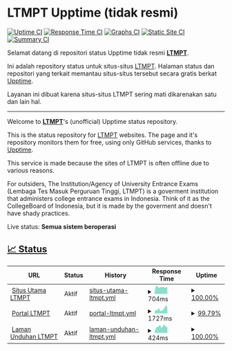 # LTMPT Upptime (tidak resmi)

[![Uptime CI](https://github.com/Hans5958/LTMPT-Upptime/workflows/Uptime%20CI/badge.svg)](https://github.com/Hans5958/LTMPT-Upptime/actions?query=workflow%3A%22Uptime+CI%22)
[![Response Time CI](https://github.com/Hans5958/LTMPT-Upptime/workflows/Response%20Time%20CI/badge.svg)](https://github.com/Hans5958/LTMPT-Upptime/actions?query=workflow%3A%22Response+Time+CI%22)
[![Graphs CI](https://github.com/Hans5958/LTMPT-Upptime/workflows/Graphs%20CI/badge.svg)](https://github.com/Hans5958/LTMPT-Upptime/actions?query=workflow%3A%22Graphs+CI%22)
[![Static Site CI](https://github.com/Hans5958/LTMPT-Upptime/workflows/Static%20Site%20CI/badge.svg)](https://github.com/Hans5958/LTMPT-Upptime/actions?query=workflow%3A%22Static+Site+CI%22)
[![Summary CI](https://github.com/Hans5958/LTMPT-Upptime/workflows/Summary%20CI/badge.svg)](https://github.com/Hans5958/LTMPT-Upptime/actions?query=workflow%3A%22Summary+CI%22)

Selamat datang di repositori status Upptime tidak resmi **[LTMPT](https://ltmpt.ac.id)**.

Ini adalah repository status untuk situs-situs [LTMPT](https://ltmpt.ac.id). Halaman status dan repositori yang terkait memantau situs-situs tersebut secara gratis berkat [Upptime](https://github.com/upptime/upptime).

Layanan ini dibuat karena situs-situs LTMPT sering mati dikarenakan satu dan lain hal.

---

Welcome to **[LTMPT](https://ltmpt.ac.id)**'s (unofficial) Upptime status repository.

This is the status repository for [LTMPT](https://ltmpt.ac.id) websites. The page and it's repository monitors them for free, using only GitHub services, thanks to [Upptime](https://github.com/upptime/upptime).

This service is made because the sites of LTMPT is often offline due to various reasons.

For outsiders, The Institution/Agency of University Entrance Exams (Lembaga Tes Masuk Perguruan Tinggi, LTMPT) is a goverment institution that administers college entrance exams in Indonesia. Think of it as the CollegeBoard of Indonesia, but it is made by the goverment and doesn't have shady practices.

Live status: <!--live status--> **Semua sistem beroperasi**

## [📈 Status](https://ltmpt-upptime.netlify.app)

<!--start: status pages-->
<!-- This summary is generated by Upptime (https://github.com/upptime/upptime) -->
<!-- Do not edit this manually, your changes will be overwritten -->
<!-- prettier-ignore -->
| URL | Status | History | Response Time | Uptime |
| --- | ------ | ------- | ------------- | ------ |
| <img alt="" src="https://favicons.githubusercontent.com/ltmpt.ac.id" height="13"> [Situs Utama LTMPT](https://ltmpt.ac.id) | Aktif | [situs-utama-ltmpt.yml](https://github.com/Hans5958/LTMPT-Upptime/commits/HEAD/history/situs-utama-ltmpt.yml) | <details><summary><img alt="Response time graph" src="./graphs/situs-utama-ltmpt/response-time-week.png" height="20"> 704ms</summary><br><a href="https://ltmpt-upptime.netlify.app/history/situs-utama-ltmpt"><img alt="Response time 2374" src="https://img.shields.io/endpoint?url=https%3A%2F%2Fraw.githubusercontent.com%2FHans5958%2FLTMPT-Upptime%2FHEAD%2Fapi%2Fsitus-utama-ltmpt%2Fresponse-time.json"></a><br><a href="https://ltmpt-upptime.netlify.app/history/situs-utama-ltmpt"><img alt="24-hour response time 720" src="https://img.shields.io/endpoint?url=https%3A%2F%2Fraw.githubusercontent.com%2FHans5958%2FLTMPT-Upptime%2FHEAD%2Fapi%2Fsitus-utama-ltmpt%2Fresponse-time-day.json"></a><br><a href="https://ltmpt-upptime.netlify.app/history/situs-utama-ltmpt"><img alt="7-day response time 704" src="https://img.shields.io/endpoint?url=https%3A%2F%2Fraw.githubusercontent.com%2FHans5958%2FLTMPT-Upptime%2FHEAD%2Fapi%2Fsitus-utama-ltmpt%2Fresponse-time-week.json"></a><br><a href="https://ltmpt-upptime.netlify.app/history/situs-utama-ltmpt"><img alt="30-day response time 694" src="https://img.shields.io/endpoint?url=https%3A%2F%2Fraw.githubusercontent.com%2FHans5958%2FLTMPT-Upptime%2FHEAD%2Fapi%2Fsitus-utama-ltmpt%2Fresponse-time-month.json"></a><br><a href="https://ltmpt-upptime.netlify.app/history/situs-utama-ltmpt"><img alt="1-year response time 2374" src="https://img.shields.io/endpoint?url=https%3A%2F%2Fraw.githubusercontent.com%2FHans5958%2FLTMPT-Upptime%2FHEAD%2Fapi%2Fsitus-utama-ltmpt%2Fresponse-time-year.json"></a></details> | <details><summary><a href="https://ltmpt-upptime.netlify.app/history/situs-utama-ltmpt">100.00%</a></summary><a href="https://ltmpt-upptime.netlify.app/history/situs-utama-ltmpt"><img alt="All-time uptime 100.00%" src="https://img.shields.io/endpoint?url=https%3A%2F%2Fraw.githubusercontent.com%2FHans5958%2FLTMPT-Upptime%2FHEAD%2Fapi%2Fsitus-utama-ltmpt%2Fuptime.json"></a><br><a href="https://ltmpt-upptime.netlify.app/history/situs-utama-ltmpt"><img alt="24-hour uptime 100.00%" src="https://img.shields.io/endpoint?url=https%3A%2F%2Fraw.githubusercontent.com%2FHans5958%2FLTMPT-Upptime%2FHEAD%2Fapi%2Fsitus-utama-ltmpt%2Fuptime-day.json"></a><br><a href="https://ltmpt-upptime.netlify.app/history/situs-utama-ltmpt"><img alt="7-day uptime 100.00%" src="https://img.shields.io/endpoint?url=https%3A%2F%2Fraw.githubusercontent.com%2FHans5958%2FLTMPT-Upptime%2FHEAD%2Fapi%2Fsitus-utama-ltmpt%2Fuptime-week.json"></a><br><a href="https://ltmpt-upptime.netlify.app/history/situs-utama-ltmpt"><img alt="30-day uptime 100.00%" src="https://img.shields.io/endpoint?url=https%3A%2F%2Fraw.githubusercontent.com%2FHans5958%2FLTMPT-Upptime%2FHEAD%2Fapi%2Fsitus-utama-ltmpt%2Fuptime-month.json"></a><br><a href="https://ltmpt-upptime.netlify.app/history/situs-utama-ltmpt"><img alt="1-year uptime 100.00%" src="https://img.shields.io/endpoint?url=https%3A%2F%2Fraw.githubusercontent.com%2FHans5958%2FLTMPT-Upptime%2FHEAD%2Fapi%2Fsitus-utama-ltmpt%2Fuptime-year.json"></a></details>
| <img alt="" src="https://favicons.githubusercontent.com/portal.ltmpt.ac.id" height="13"> [Portal LTMPT](https://portal.ltmpt.ac.id) | Aktif | [portal-ltmpt.yml](https://github.com/Hans5958/LTMPT-Upptime/commits/HEAD/history/portal-ltmpt.yml) | <details><summary><img alt="Response time graph" src="./graphs/portal-ltmpt/response-time-week.png" height="20"> 1727ms</summary><br><a href="https://ltmpt-upptime.netlify.app/history/portal-ltmpt"><img alt="Response time 1716" src="https://img.shields.io/endpoint?url=https%3A%2F%2Fraw.githubusercontent.com%2FHans5958%2FLTMPT-Upptime%2FHEAD%2Fapi%2Fportal-ltmpt%2Fresponse-time.json"></a><br><a href="https://ltmpt-upptime.netlify.app/history/portal-ltmpt"><img alt="24-hour response time 2263" src="https://img.shields.io/endpoint?url=https%3A%2F%2Fraw.githubusercontent.com%2FHans5958%2FLTMPT-Upptime%2FHEAD%2Fapi%2Fportal-ltmpt%2Fresponse-time-day.json"></a><br><a href="https://ltmpt-upptime.netlify.app/history/portal-ltmpt"><img alt="7-day response time 1727" src="https://img.shields.io/endpoint?url=https%3A%2F%2Fraw.githubusercontent.com%2FHans5958%2FLTMPT-Upptime%2FHEAD%2Fapi%2Fportal-ltmpt%2Fresponse-time-week.json"></a><br><a href="https://ltmpt-upptime.netlify.app/history/portal-ltmpt"><img alt="30-day response time 1583" src="https://img.shields.io/endpoint?url=https%3A%2F%2Fraw.githubusercontent.com%2FHans5958%2FLTMPT-Upptime%2FHEAD%2Fapi%2Fportal-ltmpt%2Fresponse-time-month.json"></a><br><a href="https://ltmpt-upptime.netlify.app/history/portal-ltmpt"><img alt="1-year response time 1716" src="https://img.shields.io/endpoint?url=https%3A%2F%2Fraw.githubusercontent.com%2FHans5958%2FLTMPT-Upptime%2FHEAD%2Fapi%2Fportal-ltmpt%2Fresponse-time-year.json"></a></details> | <details><summary><a href="https://ltmpt-upptime.netlify.app/history/portal-ltmpt">99.79%</a></summary><a href="https://ltmpt-upptime.netlify.app/history/portal-ltmpt"><img alt="All-time uptime 99.87%" src="https://img.shields.io/endpoint?url=https%3A%2F%2Fraw.githubusercontent.com%2FHans5958%2FLTMPT-Upptime%2FHEAD%2Fapi%2Fportal-ltmpt%2Fuptime.json"></a><br><a href="https://ltmpt-upptime.netlify.app/history/portal-ltmpt"><img alt="24-hour uptime 100.00%" src="https://img.shields.io/endpoint?url=https%3A%2F%2Fraw.githubusercontent.com%2FHans5958%2FLTMPT-Upptime%2FHEAD%2Fapi%2Fportal-ltmpt%2Fuptime-day.json"></a><br><a href="https://ltmpt-upptime.netlify.app/history/portal-ltmpt"><img alt="7-day uptime 99.79%" src="https://img.shields.io/endpoint?url=https%3A%2F%2Fraw.githubusercontent.com%2FHans5958%2FLTMPT-Upptime%2FHEAD%2Fapi%2Fportal-ltmpt%2Fuptime-week.json"></a><br><a href="https://ltmpt-upptime.netlify.app/history/portal-ltmpt"><img alt="30-day uptime 99.70%" src="https://img.shields.io/endpoint?url=https%3A%2F%2Fraw.githubusercontent.com%2FHans5958%2FLTMPT-Upptime%2FHEAD%2Fapi%2Fportal-ltmpt%2Fuptime-month.json"></a><br><a href="https://ltmpt-upptime.netlify.app/history/portal-ltmpt"><img alt="1-year uptime 99.87%" src="https://img.shields.io/endpoint?url=https%3A%2F%2Fraw.githubusercontent.com%2FHans5958%2FLTMPT-Upptime%2FHEAD%2Fapi%2Fportal-ltmpt%2Fuptime-year.json"></a></details>
| <img alt="" src="https://favicons.githubusercontent.com/download.ltmpt.ac.id" height="13"> [Laman Unduhan LTMPT](https://download.ltmpt.ac.id/) | Aktif | [laman-unduhan-ltmpt.yml](https://github.com/Hans5958/LTMPT-Upptime/commits/HEAD/history/laman-unduhan-ltmpt.yml) | <details><summary><img alt="Response time graph" src="./graphs/laman-unduhan-ltmpt/response-time-week.png" height="20"> 424ms</summary><br><a href="https://ltmpt-upptime.netlify.app/history/laman-unduhan-ltmpt"><img alt="Response time 509" src="https://img.shields.io/endpoint?url=https%3A%2F%2Fraw.githubusercontent.com%2FHans5958%2FLTMPT-Upptime%2FHEAD%2Fapi%2Flaman-unduhan-ltmpt%2Fresponse-time.json"></a><br><a href="https://ltmpt-upptime.netlify.app/history/laman-unduhan-ltmpt"><img alt="24-hour response time 371" src="https://img.shields.io/endpoint?url=https%3A%2F%2Fraw.githubusercontent.com%2FHans5958%2FLTMPT-Upptime%2FHEAD%2Fapi%2Flaman-unduhan-ltmpt%2Fresponse-time-day.json"></a><br><a href="https://ltmpt-upptime.netlify.app/history/laman-unduhan-ltmpt"><img alt="7-day response time 424" src="https://img.shields.io/endpoint?url=https%3A%2F%2Fraw.githubusercontent.com%2FHans5958%2FLTMPT-Upptime%2FHEAD%2Fapi%2Flaman-unduhan-ltmpt%2Fresponse-time-week.json"></a><br><a href="https://ltmpt-upptime.netlify.app/history/laman-unduhan-ltmpt"><img alt="30-day response time 483" src="https://img.shields.io/endpoint?url=https%3A%2F%2Fraw.githubusercontent.com%2FHans5958%2FLTMPT-Upptime%2FHEAD%2Fapi%2Flaman-unduhan-ltmpt%2Fresponse-time-month.json"></a><br><a href="https://ltmpt-upptime.netlify.app/history/laman-unduhan-ltmpt"><img alt="1-year response time 509" src="https://img.shields.io/endpoint?url=https%3A%2F%2Fraw.githubusercontent.com%2FHans5958%2FLTMPT-Upptime%2FHEAD%2Fapi%2Flaman-unduhan-ltmpt%2Fresponse-time-year.json"></a></details> | <details><summary><a href="https://ltmpt-upptime.netlify.app/history/laman-unduhan-ltmpt">100.00%</a></summary><a href="https://ltmpt-upptime.netlify.app/history/laman-unduhan-ltmpt"><img alt="All-time uptime 100.00%" src="https://img.shields.io/endpoint?url=https%3A%2F%2Fraw.githubusercontent.com%2FHans5958%2FLTMPT-Upptime%2FHEAD%2Fapi%2Flaman-unduhan-ltmpt%2Fuptime.json"></a><br><a href="https://ltmpt-upptime.netlify.app/history/laman-unduhan-ltmpt"><img alt="24-hour uptime 100.00%" src="https://img.shields.io/endpoint?url=https%3A%2F%2Fraw.githubusercontent.com%2FHans5958%2FLTMPT-Upptime%2FHEAD%2Fapi%2Flaman-unduhan-ltmpt%2Fuptime-day.json"></a><br><a href="https://ltmpt-upptime.netlify.app/history/laman-unduhan-ltmpt"><img alt="7-day uptime 100.00%" src="https://img.shields.io/endpoint?url=https%3A%2F%2Fraw.githubusercontent.com%2FHans5958%2FLTMPT-Upptime%2FHEAD%2Fapi%2Flaman-unduhan-ltmpt%2Fuptime-week.json"></a><br><a href="https://ltmpt-upptime.netlify.app/history/laman-unduhan-ltmpt"><img alt="30-day uptime 100.00%" src="https://img.shields.io/endpoint?url=https%3A%2F%2Fraw.githubusercontent.com%2FHans5958%2FLTMPT-Upptime%2FHEAD%2Fapi%2Flaman-unduhan-ltmpt%2Fuptime-month.json"></a><br><a href="https://ltmpt-upptime.netlify.app/history/laman-unduhan-ltmpt"><img alt="1-year uptime 100.00%" src="https://img.shields.io/endpoint?url=https%3A%2F%2Fraw.githubusercontent.com%2FHans5958%2FLTMPT-Upptime%2FHEAD%2Fapi%2Flaman-unduhan-ltmpt%2Fuptime-year.json"></a></details>

<!--end: status pages-->
